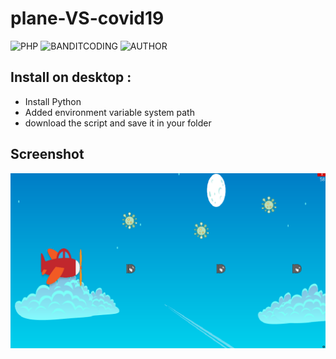 # plane-VS-covid19
![PHP](https://img.shields.io/badge/language-PHP-blue.svg)
![BANDITCODING](https://img.shields.io/badge/Team-Banditcoding-green)
![AUTHOR](https://img.shields.io/badge/Author-Zlaxtert-orange)

## Install on desktop : 
- Install Python
- Added environment variable system path
- download the script and save it in your folder

## Screenshot
<img src="img/bg.png">
